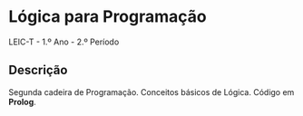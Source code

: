 # Lógica para Programação
LEIC-T - 1.º Ano - 2.º Período

## Descrição

Segunda cadeira de Programação. Conceitos básicos de Lógica. Código em **Prolog**.
